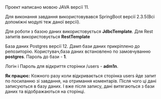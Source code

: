 Проект написано мовою JAVA версії 11. 

Для виконання завдання використовувався SpringBoot версії 2.3.5(Всі допоміжні модулі теж даної версії).

Для роботи з базою даних використовується **JdbcTemplate**. Для Rest запитів використовується **RestTemplate**

База даних Postgres версії 12. Дамп бази даних прикріплено до репозиторію. Користувач,база даних встановлено по замовчуванню **postgres**. Пароль до бази - **1**.

Логін і Пароль для відкриття сторінки /users - **adm1n**.

**Як працює:**
Кожного разу коли відкривається сторінка users йде запит по посиланню зі завдання, на отримання коментарів. Після чого ці дані записуються в базу даних. І вже після запису, дані витягаються з бази даних та відображаються на сторінці.
